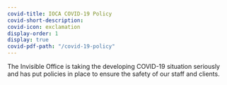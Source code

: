 ```yaml
---
covid-title: IOCA COVID-19 Policy
covid-short-description:
covid-icon: exclamation
display-order: 1
display: true
covid-pdf-path: "/covid-19-policy"
---
```

The Invisible Office is taking the developing COVID-19 situation seriously and has put policies in place to ensure the safety of our staff and clients.
